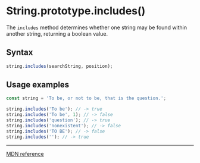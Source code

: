 # String.prototype.includes()

The `includes` method determines whether one string may be found within another string, returning a boolean value.

## Syntax

```js
string.includes(searchString, position);
```

## Usage examples

```js
const string = 'To be, or not to be, that is the question.';

string.includes('To be'); // -> true
string.includes('To be', 1); // -> false
string.includes('question'); // -> true
string.includes('nonexistent'); // -> false
string.includes('TO BE'); // -> false
string.includes(''); // -> true
```

---

[MDN reference](https://developer.mozilla.org/en-US/docs/Web/JavaScript/Reference/Global_Objects/String/includes)
